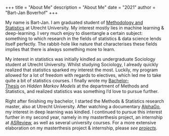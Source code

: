 +++
title = "About Me"
description = "About Me"
date = "2021"
author = "Bart-Jan Boverhof"
+++

My name is Bart-Jan. I am graduated student of [Methodology and Statistics](https://www.uu.nl/masters/en/methodology-and-statistics-behavioural-biomedical-and-social-sciences) at Utrecht University. My interest mostly lies in machine learning & deep-learning. I very much enjoy to disentangle a certain subject: something to which research in the fields of statistics & data science lends itself perfectly. The rabbit-hole like nature that characterises these fields implies that there is always something more to learn.

My interest in statistics was initially kindled as undergraduate Sociology student at Utrecht University. Whilst studying Sociology, I already quickly realized that statistics sparked my interest the most. Luckily, my program allowed for a lot of freedom with regards to electives, which led me to take quite a bit of statistics courses. I finally wrote my [Bachelor-Thesis](https://dspace.library.uu.nl/handle/1874/392915) on *Hidden Markov Models* at the department of Methods and Statistics, and realized statistics was something I’d love to pursue further.

Right after finishing my bachelor, I started the Methods & Statistics research master, also at Utrecht University. After watching a documentary [AlphaGo](https://www.youtube.com/watch?v=WXuK6gekU1Y), my interest in deep learning was kindled. I continued to pursue this interest further in my second year, namely in my masterthesis project, an internship at [ASReview](https://asreview.nl/), as well as several university courses. For a more extensive elaboration on my masterthesis project & internship, please *see [projects](https://bartjanboverhof.github.io/projects/projects/)*. 
